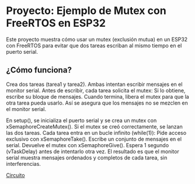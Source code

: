 # Proyecto: Ejemplo de Mutex con FreeRTOS en ESP32

Este proyecto muestra cómo usar un mutex (exclusión mutua) en un ESP32 con FreeRTOS para evitar que dos tareas escriban al mismo tiempo en el puerto serial.

## ¿Cómo funciona?
Crea dos tareas (tarea1 y tarea2).
Ambas intentan escribir mensajes en el monitor serial.
Antes de escribir, cada tarea solicita el mutex:
Si lo obtiene, escribe su bloque de mensajes.
Cuando termina, libera el mutex para que la otra tarea pueda usarlo.
Así se asegura que los mensajes no se mezclen en el monitor serial.

En setup(), se inicializa el puerto serial y se crea un mutex con xSemaphoreCreateMutex().
Si el mutex se creó correctamente, se lanzan las dos tareas.
Cada tarea entra en un bucle infinito (while(1)):
Pide acceso exclusivo con xSemaphoreTake().
Escribe un conjunto de mensajes en el serial.
Devuelve el mutex con xSemaphoreGive().
Espera 1 segundo (vTaskDelay) antes de intentarlo otra vez.
El resultado es que el monitor serial muestra mensajes ordenados y completos de cada tarea, sin interferencias.

[Circuito](https://drive.google.com/file/d/12ilC1em8ZfRL8N_Cr65opnRGAAp1STww/view?usp=sharing)
